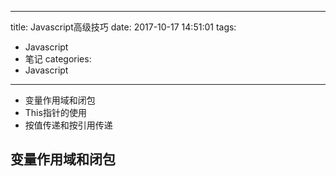 
---
title: Javascript高级技巧
date: 2017-10-17 14:51:01
tags:
- Javascript
- 笔记
categories: 
- Javascript
---


- 变量作用域和闭包
- This指针的使用
- 按值传递和按引用传递

<!-- more -->



## 变量作用域和闭包             



